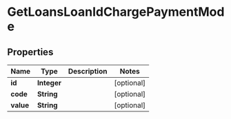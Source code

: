 
# GetLoansLoanIdChargePaymentMode

## Properties
Name | Type | Description | Notes
------------ | ------------- | ------------- | -------------
**id** | **Integer** |  |  [optional]
**code** | **String** |  |  [optional]
**value** | **String** |  |  [optional]



